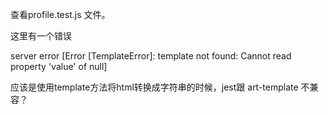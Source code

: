 查看profile.test.js 文件。




这里有一个错误

server error [Error [TemplateError]: template not found: Cannot read property 'value' of null]


应该是使用template方法将html转换成字符串的时候，jest跟 art-template 不兼容？
